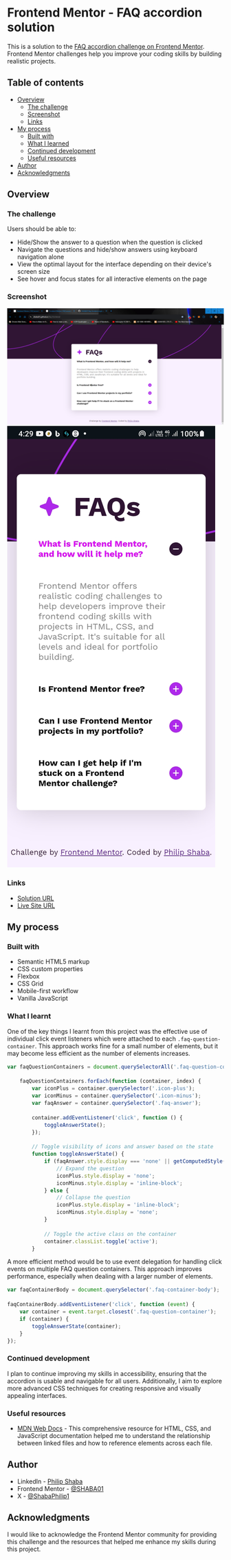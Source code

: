 # Frontend Mentor - FAQ accordion solution

This is a solution to the [FAQ accordion challenge on Frontend Mentor](https://www.frontendmentor.io/challenges/faq-accordion-wyfFdeBwBz). Frontend Mentor challenges help you improve your coding skills by building realistic projects. 

## Table of contents

- [Overview](#overview)
  - [The challenge](#the-challenge)
  - [Screenshot](#screenshot)
  - [Links](#links)
- [My process](#my-process)
  - [Built with](#built-with)
  - [What I learned](#what-i-learned)
  - [Continued development](#continued-development)
  - [Useful resources](#useful-resources)
- [Author](#author)
- [Acknowledgments](#acknowledgments)

## Overview

### The challenge

Users should be able to:

- Hide/Show the answer to a question when the question is clicked
- Navigate the questions and hide/show answers using keyboard navigation alone
- View the optimal layout for the interface depending on their device's screen size
- See hover and focus states for all interactive elements on the page

### Screenshot

![faq-accordion-desktop-screenshot.png](./assets/images/faq-accordion-desktop-screenshot.png)
![faq-accordion-mobile-screenshot.jpg](./assets/images/faq-accordion-mobile-screenshot.jpg)



### Links

- [Solution URL](https://github.com/SHABA01/faq-frontend)
- [Live Site URL](https://shaba01.github.io/faq-frontend)

## My process

### Built with

- Semantic HTML5 markup
- CSS custom properties
- Flexbox
- CSS Grid
- Mobile-first workflow
- Vanilla JavaScript

### What I learnt

One of the key things I learnt from this project was the effective use of individual click event listeners which were attached to each `.faq-question-container`. This approach works fine for a small number of elements, but it may become less efficient as the number of elements increases.

```javascript
var faqQuestionContainers = document.querySelectorAll('.faq-question-container');

    faqQuestionContainers.forEach(function (container, index) {
        var iconPlus = container.querySelector('.icon-plus');
        var iconMinus = container.querySelector('.icon-minus');
        var faqAnswer = container.querySelector('.faq-answer');

        container.addEventListener('click', function () {
            toggleAnswerState();
        });

        // Toggle visibility of icons and answer based on the state
        function toggleAnswerState() {
            if (faqAnswer.style.display === 'none' || getComputedStyle(faqAnswer).getPropertyValue('display') === 'none') {
                // Expand the question
                iconPlus.style.display = 'none';
                iconMinus.style.display = 'inline-block';
            } else {
                // Collapse the question
                iconPlus.style.display = 'inline-block';
                iconMinus.style.display = 'none';
            }

            // Toggle the active class on the container
            container.classList.toggle('active');
        }
```

 A more efficient method would be to use event delegation for handling click events on multiple FAQ question containers. This approach improves performance, especially when dealing with a larger number of elements.

```javascript
var faqContainerBody = document.querySelector('.faq-container-body');

faqContainerBody.addEventListener('click', function (event) {
    var container = event.target.closest('.faq-question-container');
    if (container) {
        toggleAnswerState(container);
    }
});
```

### Continued development

I plan to continue improving my skills in accessibility, ensuring that the accordion is usable and navigable for all users. Additionally, I aim to explore more advanced CSS techniques for creating responsive and visually appealing interfaces.

### Useful resources

- [MDN Web Docs](https://developer.mozilla.org/en-US) - This comprehensive resource for HTML, CSS, and JavaScript documentation helped me to understand the relationship between linked files and how to reference elements across each file.

## Author

- LinkedIn - [Philip Shaba](https://www.linkedin.com/in/philip-shaba-0879a5150)
- Frontend Mentor - [@SHABA01](https://www.frontendmentor.io/profile/SHABA01)
- X - [@ShabaPhilip1](https://www.twitter.com/ShabaPhilip1)

## Acknowledgments

I would like to acknowledge the Frontend Mentor community for providing this challenge and the resources that helped me enhance my skills during this project.